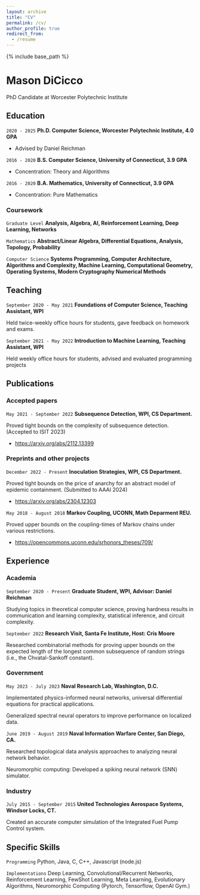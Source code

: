 ```yaml
---
layout: archive
title: "CV"
permalink: /cv/
author_profile: true
redirect_from:
  - /resume
---
```


{% include base_path %}

# Mason DiCicco
PhD Candidate at Worcester Polytechnic Institute


## Education


`2020 - 2025`
__Ph.D. Computer Science, Worcester Polytechnic Institute, 4.0 GPA__
- Advised by Daniel Reichman

`2016 - 2020`
__B.S. Computer Science, University of Connecticut, 3.9 GPA__
- Concentration: Theory and Algorithms

`2016 - 2020`
__B.A. Mathematics, University of Connecticut, 3.9 GPA__
- Concentration: Pure Mathematics

### Coursework

`Graduate Level` 
__Analysis, Algebra, AI, Reinforcement Learning, Deep Learning, Networks__

`Mathematics` 
__Abstract/Linear Algebra, Differential Equations, Analysis, Topology, Probability__

`Computer Science` 
__Systems Programming, Computer Architecture, Algorithms and Complexity, Machine Learning, Computational Geometry, Operating Systems, Modern Cryptography Numerical Methods__


## Teaching

`September 2020 - May 2021`
__Foundations of Computer Science, Teaching Assistant, WPI__

Held twice-weekly office hours for students, gave feedback on homework and exams.

`September 2021 - May 2022`
__Introduction to Machine Learning, Teaching Assistant, WPI__

Held weekly office hours for students, advised and evaluated programming projects

## Publications

### Accepted papers
`May 2021 - September 2022`
__Subsequence Detection, WPI, CS Department.__

Proved tight bounds on the complexity of subsequence detection. (Accepted to ISIT 2023)
- https://arxiv.org/abs/2112.13399

### Preprints and other projects
`December 2022 - Present`
__Inoculation Strategies, WPI, CS Department.__

Proved tight bounds on the price of anarchy for an abstract model of epidemic containment. (Submitted to AAAI 2024)
- https://arxiv.org/abs/2304.12303

`May 2018 - August 2018`
__Markov Coupling, UCONN, Math Deparment REU.__

Proved upper bounds on the coupling-times of Markov chains under various restrictions.
- https://opencommons.uconn.edu/srhonors_theses/709/


## Experience

### Academia
`September 2020 - Present`
__Graduate Student, WPI, Advisor: Daniel Reichman__

Studying topics in theoretical computer science, proving hardness results in communication
and learning complexity, statistical inference, and circuit complexity.

`September 2022` 
__Research Visit, Santa Fe Institute, Host: Cris Moore__

Researched combinatorial methods for proving upper bounds on the expected length of the
longest common subsequence of random strings (i.e., the Chvatal-Sankoff constant).

### Government

`May 2023 - July 2023`
__Naval Research Lab, Washington, D.C.__

Implementated physics-informed neural networks, universal differential equations for practical applications.

Generalized spectral neural operators to improve performance on localized data.

`June 2019 - August 2019`
__Naval Information Warfare Center, San Diego, CA.__

Researched topological data analysis approaches to analyzing neural network behavior.

Neuromorphic computing: Developed a spiking neural network (SNN) simulator.

### Industry 

`July 2015 - September 2015`
__United Technologies Aerospace Systems, Windsor Locks, CT.__

Created an accurate computer simulation of the Integrated Fuel Pump Control system.


## Specific Skills
`Programming`
Python, Java, C, C++, Javascript (node.js)

`Implementations`
Deep Learning, Convolutional/Recurrent Networks, Reinforcement Learning, FewShot Learning, Meta Learning, Evolutionary Algorithms, Neuromorphic Computing
(Pytorch, Tensorflow, OpenAI Gym.)

<!-- ### Footer

Last updated: Augst 2023 -->
